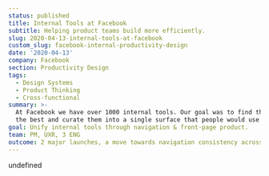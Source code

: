 ```yaml
---
status: published
title: Internal Tools at Facebook
subtitle: Helping product teams build more efficiently.
slug: 2020-04-13-internal-tools-at-facebook
custom_slug: facebook-internal-productivity-design
date: '2020-04-13'
company: Facebook
section: Productivity Design
tags:
  - Design Systems
  - Product Thinking
  - Cross-functional
summary: >-
  At Facebook we have over 1000 internal tools. Our goal was to find the best of
  the best and curate them into a single surface that people would use daily.
goal: Unify internal tools through navigation & front-page product.
team: PM, UXR, 3 ENG
outcome: 2 major launches, a move towards navigation consistency across all tools.
---
```

undefined